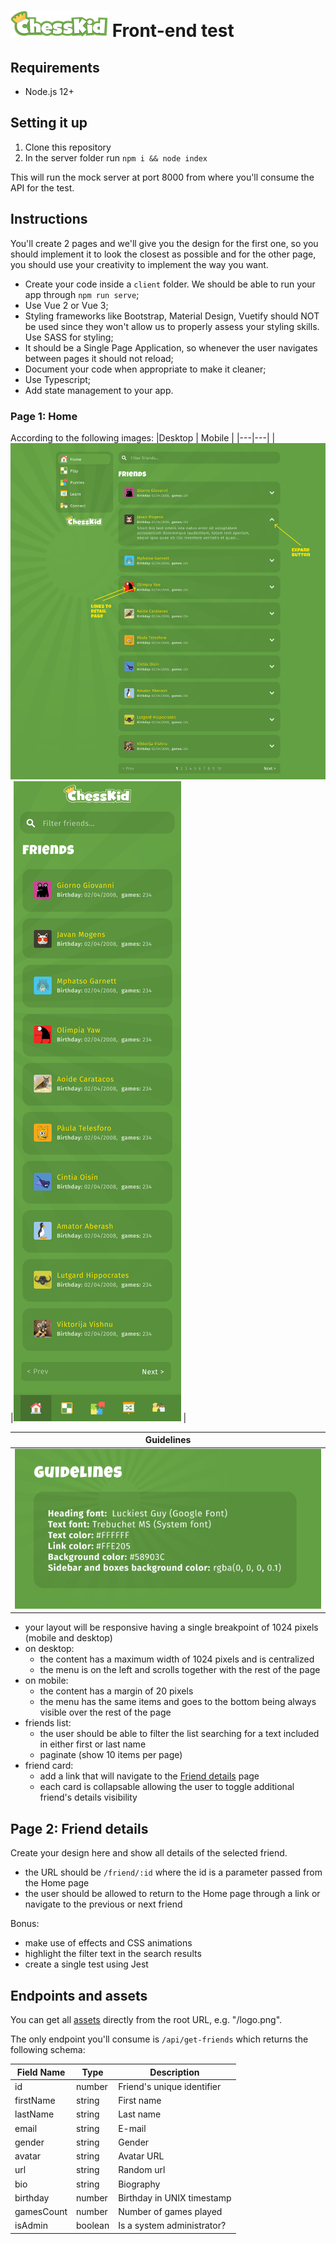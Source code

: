 # ![Logo](./assets/logo.png) Front-end test

## Requirements
- Node.js 12+

## Setting it up
1. Clone this repository
2. In the server folder run `npm i && node index`

This will run the mock server at port 8000 from where you'll consume the API for the test.

## Instructions
You'll create 2 pages and we'll give you the design for the first one, so you should implement it to look the closest as possible and for the other page, you should use your creativity to implement the way you want.

- Create your code inside a `client` folder. We should be able to run your app through `npm run serve`;
- Use Vue 2 or Vue 3;
- Styling frameworks like Bootstrap, Material Design, Vuetify should NOT be used since they won't allow us to properly assess your styling skills. Use SASS for styling;
- It should be a Single Page Application, so whenever the user navigates between pages it should not reload;
- Document your code when appropriate to make it cleaner;
- Use Typescript;
- Add state management to your app.

### Page 1: Home
According to the following images:
|Desktop   | Mobile   |
|---|---|
|![Page desktop](./assets/mockups/page1-desktop.png)   |![Page mobile](./assets/mockups/page1-mobile.png)   |

|Guidelines   |
|---|
|![Guidelines](./assets/mockups/guidelines.png)   |

- your layout will be responsive having a single breakpoint of 1024 pixels (mobile and desktop)
- on desktop:
  - the content has a maximum width of 1024 pixels and is centralized
  - the menu is on the left and scrolls together with the rest of the page
- on mobile:
  - the content has a margin of 20 pixels
  - the menu has the same items and goes to the bottom being always visible over the rest of the page
- friends list:
  - the user should be able to filter the list searching for a text included in either first or last name
  - paginate (show 10 items per page)
- friend card:
  - add a link that will navigate to the [Friend details](#page-2-friend-details) page
  - each card is collapsable allowing the user to toggle additional friend's details visibility

## Page 2: Friend details
Create your design here and show all details of the selected friend.
- the URL should be `/friend/:id` where the id is a parameter passed from the Home page
- the user should be allowed to return to the Home page through a link or navigate to the previous or next friend

Bonus:
- make use of effects and CSS animations
- highlight the filter text in the search results
- create a single test using Jest

## Endpoints and assets

You can get all [assets](./assets) directly from the root URL, e.g. "/logo.png".

The only endpoint you'll consume is `/api/get-friends` which returns the following schema:

|Field Name|Type|Description|
|-|-|-|
|id|number|Friend's unique identifier
|firstName|string|First name
|lastName|string|Last name
|email|string|E-mail
|gender|string|Gender
|avatar|string|Avatar URL
|url|string|Random url
|bio|string|Biography
|birthday|number|Birthday in UNIX timestamp
|gamesCount|number|Number of games played
|isAdmin|boolean|Is a system administrator?
